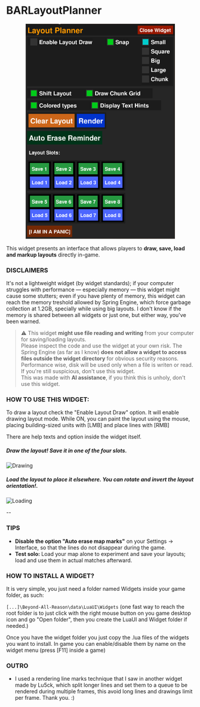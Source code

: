 # BARLayoutPlanner

<p align="center">
  <img src="images/gui.png" width="400" alt="GUI">
</p>

This widget presents an interface that allows players to **draw, save, load and markup layouts** directly in-game.


### DISCLAIMERS
It's not a lightweight widget (by widget standards); if your computer struggles with performance — especially memory — this widget might cause some stutters; even if you have plenty of memory, this widget can reach the memory treshold allowed by Spring Engine, which force garbage collection at 1.2GB, specially while using big layouts. I don't know if the memory is shared between all widgets or just one, but either way, you've been warned.

> ⚠️ This widget **might use file reading and writing** from your computer for saving/loading layouts.  
> Please inspect the code and use the widget at your own risk. The Spring Engine (as far as I know) **does not allow a widget to access files outside the widget directory** for obvious security reasons. Performance wise, disk will be used only when a file is writen or read. If you're still suspicious, don't use this widget.  
> This was made with **AI assistance**, if you think this is unholy, don't use this widget.

### HOW TO USE THIS WIDGET:
To draw a layout check the "Enable Layout Draw" option. It will enable drawing layout mode. While ON, you can paint the layout using the mouse, placing building-sized units with [LMB] and place lines with [RMB]

There are help texts and option inside the widget itself.


##### Draw the layout! Save it in one of the four slots.


  ![Drawing](https://github.com/noryon/BARLayoutPlanner/blob/main/images/drawing_layout-output.gif)

##### Load the layout to place it elsewhere. You can rotate and invert the layout orientation!.

  ![Loading](https://github.com/noryon/BARLayoutPlanner/blob/main/images/loading_layout-output.gif)
  
--

### TIPS
- **Disable the option "Auto erase map marks"** on your Settings -> Interface, so that the lines do not disappear during the game.
- **Test solo:** Load your map alone to experiment and save your layouts; load and use them in actual matches afterward.

### HOW TO INSTALL A WIDGET?
It is very simple, you just need a folder named Widgets inside your game folder, as such:

```[...]\Beyond-All-Reason\data\LuaUI\Widgets``` (one fast way to reach the root folder is to just click with the right mouse button on you game desktop icon and go "Open folder", then you create the LuaUI and Widget folder if needed.)

Once you have the widget folder you just copy the .lua files of the widgets you want to install.
In game you can enable/disable them by name on the widget menu (press [F11] inside a game)

### OUTRO
- I used a rendering line marks technique that I saw in another widget made by Lu5ck, which split longer lines and set them to a queue to be rendered during multiple frames, this avoid long lines and drawings limit per frame. Thank you. :)
